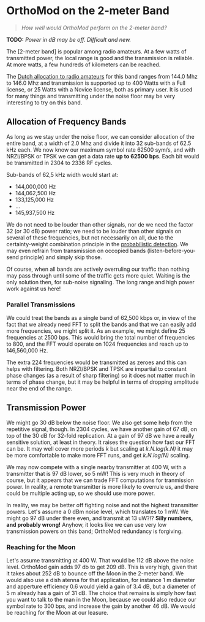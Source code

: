 # OrthoMod on the 2-meter Band

> *How well would OrthoMod perform on the 2-meter band?*

**TODO:** *Power in dB may be off.  Difficult and new.*

The
[2-meter band]
is popular among radio amateurs.  At a few watts of
transmitted power, the local range is good and the
transmission is reliable.  At more watts, a few
hundreds of kilometers can be reached.

The
[Dutch allocation to radio amateurs](https://wetten.overheid.nl/BWBR0036375/2017-04-01#Bijlagen)
for this band ranges from 144.0 Mhz to 146.0 Mhz
and transmission is supported up to 400 Watts with
a Full license, or 25 Watts with a Novice license,
both as primary user.  It is used for many things
and transmitting under the noise floor may be very
interesting to try on this band.


## Allocation of Frequency Bands

As long as we stay under the noise floor, we can
consider allocation of the entire band, at a
width of 2.0 Mhz and divide it into 32 sub-bands
of 62.5 kHz each.  We now know our maximum symbol
rate 62500 sym/s, and with NRZI/BPSK or TPSK
we can get a data rate **up to 62500 bps**.  Each
bit would be transmitted in 2304 to 2336 RF cycles.

Sub-bands of 62,5 kHz width would start at:

  * 144,000,000 Hz
  * 144,062,500 Hz
  * 133,125,000 Hz
  * ...
  * 145,937,500 Hz

We do not need to be louder than other signals,
nor de we need the factor 32 (or 30 dB) power
ratio; we need to be louder than other signals
on several of these frequencies, but not
necessarily on all, due to the certainty-weight
combination principle in the
[probabilistic detection](ProbabilisticDetection.md).
We may even refrain from transmission on occopied
bands (listen-before-you-send principle) and
simply skip those.

Of course, when all bands are actively overruling
our traffic than nothing may pass through until
some of the traffic gets more quiet.  Waiting is
the only solution then, for sub-noise signaling.
The long range and high power work against us here!

### Parallel Transmissions

We could treat the bands as a single band of
62,500 kbps or, in view of the fact that we already
need FFT to split the bands and that we can easily
add more frequencies, we might split it.  As an
example, we might define 25 frequencies at 2500 bps.
This would bring the total number of frequencies to
800, and the FFT would operate on 1024 frequencies
and reach up to 146,560,000 Hz.

The extra 224 frequencies would be transmitted as
zeroes and this can helps with filtering.  Both
NRZI/BPSK and TPSK are impartial to constant
phase changes (as a result of sharp filtering)
so it does not matter much in terms of phase change,
but it may be helpful in terms of dropping amplitude
near the end of the range.


## Transmission Power

We might go 30 dB below the noise floor.  We also
get some help from the repetitive signal, though.
In 2304 cycles, we have another gain of 67 dB, on
top of the 30 dB for 32-fold replication.  At a
gain of 97 dB we have a really sensitive solution,
at least in theory.  It raises the question how
fast our FFT can be.  It may well cover more periods *k*
but scaling at *k.N.log(k.N)* it may be more comfortable
to make more FFT runs, and get *k.N.log(N)* scaling.

We may now compete with a single nearby transmitter
at 400 W, with a transmitter that is 97 dB lower,
so 5 mW!  This is very much in theory of course, but
it appears that we can trade FFT computations for
tranmission power.  In reality, a remote transmitter
is more likely to overrule us, and there could be
multiple acting up, so we should use more power.

In reality, we may be better off fighting noise and
not the highest transmitter powers.  Let's assume
a 0 dBm noise level, which translates to 1 mW.
We might go 97 dB under there even, and transmit at
13 uW?!?  **Silly numbers, and probably wrong!**
Anyhow, it looks like we can use very low transmission
powers on this band; OrthoMod redundancy is forgiving.

### Reaching for the Moon

Let's assume transmitting at 400 W.  That would be
112 dB above the noise level.  OrthoMod gain adds
97 db to get 209 dB.  This is very high, given that
it takes about 252 dB to bounce off the Moon in the
2-meter band.  We would also use a dish atenna for
that application, for instance 1 m diameter and
apperture efficiency 0.6 would yield a gain of 3.4 dB,
but a diameter of 5 m already has a gain of 31 dB.
The choice that remains is simply how fast you want
to talk to the man in the Moon, because we could also
reduce our symbol rate to 300 bps, and increase the
gain by another 46 dB.  We would be reaching for the
Moon at our leasure.

